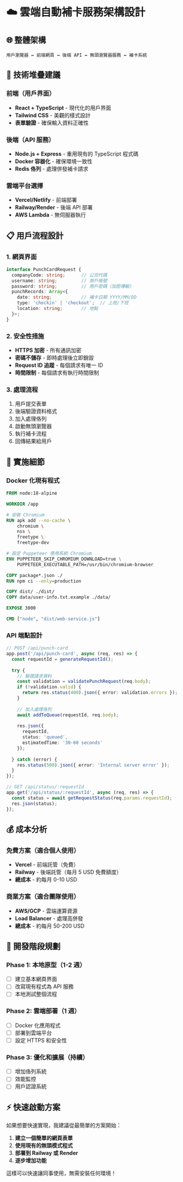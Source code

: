 # ☁️ 雲端自動補卡服務架構設計

## 🌐 整體架構

```
用戶瀏覽器 ↔ 前端網頁 ↔ 後端 API ↔ 無頭瀏覽器服務 ↔ 補卡系統
```

## 🎯 技術堆疊建議

### 前端（用戶界面）
- **React + TypeScript** - 現代化的用戶界面
- **Tailwind CSS** - 美觀的樣式設計
- **表單驗證** - 確保輸入資料正確性

### 後端（API 服務）
- **Node.js + Express** - 重用現有的 TypeScript 程式碼
- **Docker 容器化** - 確保環境一致性
- **Redis 佫列** - 處理併發補卡請求

### 雲端平台選擇
- **Vercel/Netlify** - 前端部署
- **Railway/Render** - 後端 API 部署
- **AWS Lambda** - 無伺服器執行

## 📋 用戶流程設計

### 1. 網頁界面
```typescript
interface PunchCardRequest {
  companyCode: string;      // 公司代碼
  username: string;         // 用戶帳號
  password: string;         // 用戶密碼（加密傳輸）
  punchRecords: Array<{
    date: string;           // 補卡日期 YYYY/MM/DD
    type: 'checkin' | 'checkout';  // 上班/下班
    location: string;       // 地點
  }>;
}
```

### 2. 安全性措施
- **HTTPS 加密** - 所有通訊加密
- **密碼不儲存** - 即時處理後立即銷毀
- **Request ID 追蹤** - 每個請求有唯一 ID
- **時間限制** - 每個請求有執行時間限制

### 3. 處理流程
1. 用戶提交表單
2. 後端驗證資料格式
3. 加入處理佫列
4. 啟動無頭瀏覽器
5. 執行補卡流程
6. 回傳結果給用戶

## 🔧 實施細節

### Docker 化現有程式
```dockerfile
FROM node:18-alpine

WORKDIR /app

# 安裝 Chromium
RUN apk add --no-cache \
    chromium \
    nss \
    freetype \
    freetype-dev

# 設定 Puppeteer 使用系統 Chromium
ENV PUPPETEER_SKIP_CHROMIUM_DOWNLOAD=true \
    PUPPETEER_EXECUTABLE_PATH=/usr/bin/chromium-browser

COPY package*.json ./
RUN npm ci --only=production

COPY dist/ ./dist/
COPY data/user-info.txt.example ./data/

EXPOSE 3000

CMD ["node", "dist/web-service.js"]
```

### API 端點設計
```typescript
// POST /api/punch-card
app.post('/api/punch-card', async (req, res) => {
  const requestId = generateRequestId();
  
  try {
    // 驗證請求資料
    const validation = validatePunchRequest(req.body);
    if (!validation.valid) {
      return res.status(400).json({ error: validation.errors });
    }
    
    // 加入處理佫列
    await addToQueue(requestId, req.body);
    
    res.json({ 
      requestId, 
      status: 'queued',
      estimatedTime: '30-60 seconds'
    });
    
  } catch (error) {
    res.status(500).json({ error: 'Internal server error' });
  }
});

// GET /api/status/:requestId
app.get('/api/status/:requestId', async (req, res) => {
  const status = await getRequestStatus(req.params.requestId);
  res.json(status);
});
```

## 💰 成本分析

### 免費方案（適合個人使用）
- **Vercel** - 前端託管（免費）
- **Railway** - 後端託管（每月 5 USD 免費額度）
- **總成本** - 約每月 0-10 USD

### 商業方案（適合團隊使用）
- **AWS/GCP** - 雲端運算資源
- **Load Balancer** - 處理高併發
- **總成本** - 約每月 50-200 USD

## 🚀 開發階段規劃

### Phase 1: 本地原型（1-2 週）
- [ ] 建立基本網頁界面
- [ ] 改寫現有程式為 API 服務
- [ ] 本地測試整個流程

### Phase 2: 雲端部署（1 週）
- [ ] Docker 化應用程式
- [ ] 部署到雲端平台
- [ ] 設定 HTTPS 和安全性

### Phase 3: 優化和擴展（持續）
- [ ] 增加佫列系統
- [ ] 效能監控
- [ ] 用戶認證系統

## ⚡ 快速啟動方案

如果想要快速實現，我建議從最簡單的方案開始：

1. **建立一個簡單的網頁表單**
2. **使用現有的無頭模式程式**
3. **部署到 Railway 或 Render**
4. **逐步增加功能**

這樣可以快速讓同事使用，無需安裝任何環境！
